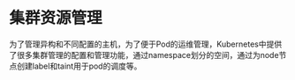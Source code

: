 # 集群资源管理

为了管理异构和不同配置的主机，为了便于Pod的运维管理，Kubernetes中提供了很多集群管理的配置和管理功能，通过namespace划分的空间，通过为node节点创建label和taint用于pod的调度等。

